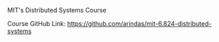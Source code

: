 MIT's Distributed Systems Course

Course GitHub Link:
https://github.com/arindas/mit-6.824-distributed-systems
